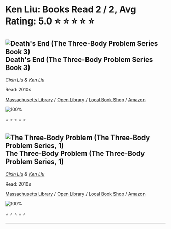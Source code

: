 # Ken Liu:  Books Read 2 / 2, Avg Rating: 5.0 :star: :star: :star: :star: :star:

## ![Death's End (The Three-Body Problem Series Book 3)](https://covers.openlibrary.org/b/id/7893958-M.jpg) Death's End (The Three-Body Problem Series Book 3)
*[Cixin Liu](../authors/CixinLiu) & [Ken Liu](../authors/KenLiu)*

Read: 2010s

[Massachusetts Library](https://library.minlib.net/search/i=9780765386632) / [Open Library](https://openlibrary.org/isbn/9780765386632) / [Local Book Shop](https://bookshop.org/book/9780765386632) / [Amazon](https://amazon.com/dp/7229030935)

![100%](https://geps.dev/progress/100) 

:star: :star: :star: :star: :star:

## ![The Three-Body Problem (The Three-Body Problem Series, 1)](https://images-us.bookshop.org/ingram/9780765382030.jpg?height=500&v=v2) The Three-Body Problem (The Three-Body Problem Series, 1)
*[Cixin Liu](../authors/CixinLiu) & [Ken Liu](../authors/KenLiu)*

Read: 2010s

[Massachusetts Library](https://library.minlib.net/search/i=9780765382030) / [Open Library](https://openlibrary.org/isbn/9780765382030) / [Local Book Shop](https://bookshop.org/book/9780765382030) / [Amazon](https://amazon.com/dp/0765382032)

![100%](https://geps.dev/progress/100) 

:star: :star: :star: :star: :star:

---
